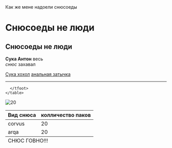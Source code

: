 <!DOCTYPE html>
<html>
  <head>
    <title>Антиснюс</title>
     <meta charset="utf-8" >
     <meta name="keywords" content="Почему все Снюсоеды пидоры?">
     <meta name="description" content="Убежище против снюсоедов">

  </head>
  <body>
    Как же мене надоели снюсоеды
    <h1>Снюсоеды не люди </h1>
    <h2>Снюсоеды не люди </h2>
    <p id="igay"><b>Сука Антон</b> весь <br> <em>снюс</em> захавал</p>
    <a href="https://www.youtube.com/watch?v=0n1v2TnqZEk">Сука хохол</a>
    <a href="#igay">анальная затычка</a>
    <hr>
    <table>
      <thead>
        <tr>
          <th>Вид снюса</th>
          <th>колличество паков</th>
        </tr>
      </thead>
      <tbody>
        <tr>
          <td>corvus</td>
          <td>20</td>
        </tr>
        <tr>
          <td>arqa</td>
          <td>20</td>
        </tr>
      </tbody>
      <tfoot>
        <tr>
          <td colspan="2">СНЮС ГОВНО!!!</td>
        </tr>

      </tfoot>
    </table>
  </body>
  <img src="https://www.google.com/imgres?imgurl=http%3A%2F%2Fsun9-41.userapi.com%2Fs%2Fv1%2Fig2%2FkNHierpHOY1-FKRnn4ugdRb2nSL9Ein4BgfIDjRjp5j9MRcC8ZKKcnzhpsatY8I8QWnNvj-FfNzQs4g0toxfWM2B.jpg%3Fsize%3D200x0%26quality%3D96%26crop%3D50%2C2%2C979%2C979%26ava%3D1&imgrefurl=https%3A%2F%2Fvk.com%2Fclub189263564&tbnid=C_YLqCvJ2u_weM&vet=12ahUKEwjkio2ixpzwAhUTvioKHThgAbsQMygCegQIARA1..i&docid=iJBjlXwaD3KZbM&w=200&h=200&q=%D0%B0%D0%BD%D1%82%D0%B8%D1%81%D0%BD%D1%8E%D1%81&ved=2ahUKEwjkio2ixpzwAhUTvioKHThgAbsQMygCegQIARA1" alt="20">
</html>
